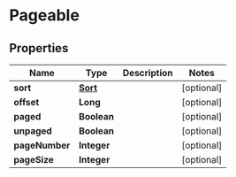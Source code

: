 # Pageable

## Properties
Name | Type | Description | Notes
------------ | ------------- | ------------- | -------------
**sort** | [**Sort**](Sort.md) |  |  [optional]
**offset** | **Long** |  |  [optional]
**paged** | **Boolean** |  |  [optional]
**unpaged** | **Boolean** |  |  [optional]
**pageNumber** | **Integer** |  |  [optional]
**pageSize** | **Integer** |  |  [optional]
